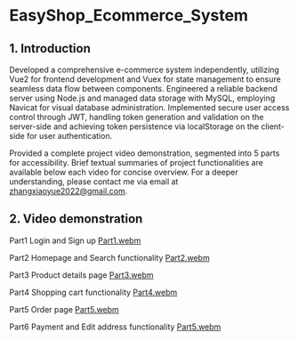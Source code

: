 # EasyShop_Ecommerce_System

## 1. Introduction
Developed a comprehensive e-commerce system independently, utilizing Vue2 for frontend development and Vuex for state management to ensure seamless data flow between components. Engineered a reliable backend server using Node.js and managed data storage with MySQL, employing Navicat for visual database administration. Implemented secure user access control through JWT, handling token generation and validation on the server-side and achieving token persistence via localStorage on the client-side for user authentication.

Provided a complete project video demonstration, segmented into 5 parts for accessibility. Brief textual summaries of project functionalities are available below each video for concise overview. For a deeper understanding, please contact me via email at zhangxiaoyue2022@gmail.com.

## 2. Video demonstration
Part1 Login and Sign up 
[Part1.webm](https://github.com/XiaoyueZhanginNCL/EasyShop_Ecommerce_System/assets/130643755/ad5f03a1-32d9-457a-81a5-2ba3154235f5)

Part2 Homepage and Search functionality
[Part2.webm](https://github.com/XiaoyueZhanginNCL/EasyShop_Ecommerce_System/assets/130643755/94b0412c-4f5f-4157-b3ae-cbb5e9f22385)

Part3 Product details page
[Part3.webm](https://github.com/XiaoyueZhanginNCL/EasyShop_Ecommerce_System/assets/130643755/675b25f5-f73b-4a2e-b053-3750ac07fe1c)

Part4 Shopping cart functionality
[Part4.webm](https://github.com/XiaoyueZhanginNCL/EasyShop_Ecommerce_System/assets/130643755/994279ca-f6f0-47d4-8737-4aed2a79d621)

Part5 Order page
[Part5.webm](https://github.com/XiaoyueZhanginNCL/EasyShop_Ecommerce_System/assets/130643755/dfe5b1be-3002-4dd9-af54-6d3e0eba9332)

Part6 Payment and Edit address functionality
[Part5.webm](https://github.com/XiaoyueZhanginNCL/EasyShop_Ecommerce_System/assets/130643755/d0e1f66b-7be7-4b3c-b6d3-1e3050d432de)


